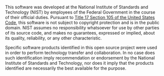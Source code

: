 This software was developed at the National Institute of Standards and Technology (NIST) by
employees of the Federal Government in the course of their official duties. Pursuant to 
[Title 17 Section 105 of the United States Code](http://www.copyright.gov/title17/92chap1.html#105), 
this software is not subject to copyright protection and is in the public domain. 
NIST assumes no responsibility whatsoever for use by other parties of its source code, 
and makes no guarantees, expressed or implied, about its quality, reliability, or any other characteristic.

Specific software products identified in this open source project were used in order
to perform technology transfer and collaboration. In no case does such identification imply
recommendation or endorsement by the National Institute of Standards and Technology, nor
does it imply that the products identified are necessarily the best available for the
purpose.
